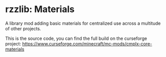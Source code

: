 # rzzlib: Materials

A library mod adding basic materials for centralized use across a multitude of other projects.

This is the source code, you can find the full build on the curseforge project:
https://www.curseforge.com/minecraft/mc-mods/cmplx-core-materials

